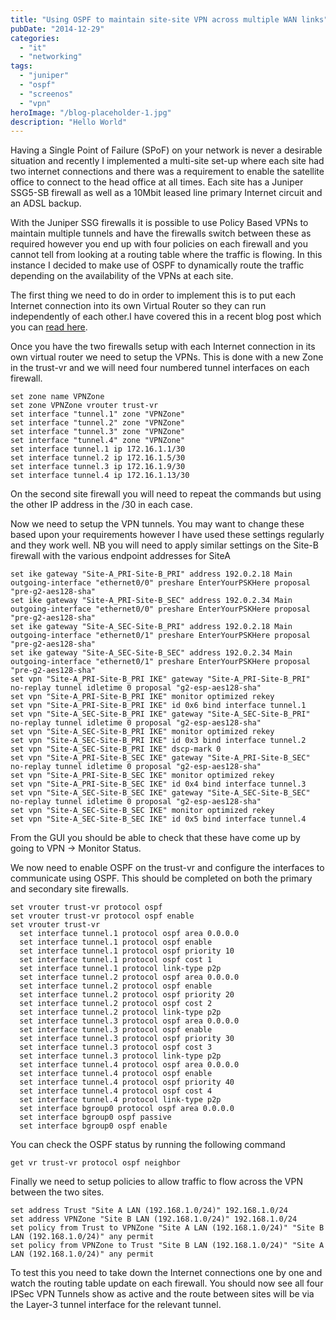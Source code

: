 ```yaml
---
title: "Using OSPF to maintain site-site VPN across multiple WAN links"
pubDate: "2014-12-29"
categories: 
  - "it"
  - "networking"
tags: 
  - "juniper"
  - "ospf"
  - "screenos"
  - "vpn"
heroImage: "/blog-placeholder-1.jpg"
description: "Hello World"
---
```


Having a Single Point of Failure (SPoF) on your network is never a desirable situation and recently I implemented a multi-site set-up where each site had two internet connections and there was a requirement to enable the satellite office to connect to the head office at all times. Each site has a Juniper SSG5-SB firewall as well as a 10Mbit leased line primary Internet circuit and an ADSL backup.

With the Juniper SSG firewalls it is possible to use Policy Based VPNs to maintain multiple tunnels and have the firewalls switch between these as required however you end up with four policies on each firewall and you cannot tell from looking at a routing table where the traffic is flowing. In this instance I decided to make use of OSPF to dynamically route the traffic depending on the availability of the VPNs at each site.

The first thing we need to do in order to implement this is to put each Internet connection into its own Virtual Router so they can run independently of each other.I have covered this in a recent blog post which you can [read here](http://www.matthewjwhite.co.uk/2011/11/07/configuring-juniper-ssg-firewalls-to-failover-between-internet-connections/ "Configuring Juniper SSG Firewalls to failover between Internet connections").

Once you have the two firewalls setup with each Internet connection in its own virtual router we need to setup the VPNs. This is done with a new Zone in the trust-vr and we will need four numbered tunnel interfaces on each firewall.

```
set zone name VPNZone
set zone VPNZone vrouter trust-vr
set interface "tunnel.1" zone "VPNZone"
set interface "tunnel.2" zone "VPNZone"
set interface "tunnel.3" zone "VPNZone"
set interface "tunnel.4" zone "VPNZone"
set interface tunnel.1 ip 172.16.1.1/30
set interface tunnel.2 ip 172.16.1.5/30
set interface tunnel.3 ip 172.16.1.9/30
set interface tunnel.4 ip 172.16.1.13/30
```

On the second site firewall you will need to repeat the commands but using the other IP address in the /30 in each case.

Now we need to setup the VPN tunnels. You may want to change these based upon your requirements however I have used these settings regularly and they work well. NB you will need to apply similar settings on the Site-B firewall with the various endpoint addresses for SiteA

```
set ike gateway "Site-A_PRI-Site-B_PRI" address 192.0.2.18 Main outgoing-interface "ethernet0/0" preshare EnterYourPSKHere proposal "pre-g2-aes128-sha"
set ike gateway "Site-A_PRI-Site-B_SEC" address 192.0.2.34 Main outgoing-interface "ethernet0/0" preshare EnterYourPSKHere proposal "pre-g2-aes128-sha"
set ike gateway "Site-A_SEC-Site-B_PRI" address 192.0.2.18 Main outgoing-interface "ethernet0/1" preshare EnterYourPSKHere proposal "pre-g2-aes128-sha"
set ike gateway "Site-A_SEC-Site-B_SEC" address 192.0.2.34 Main outgoing-interface "ethernet0/1" preshare EnterYourPSKHere proposal "pre-g2-aes128-sha"
set vpn "Site-A_PRI-Site-B_PRI IKE" gateway "Site-A_PRI-Site-B_PRI" no-replay tunnel idletime 0 proposal "g2-esp-aes128-sha"
set vpn "Site-A_PRI-Site-B_PRI IKE" monitor optimized rekey
set vpn "Site-A_PRI-Site-B_PRI IKE" id 0x6 bind interface tunnel.1
set vpn "Site-A_SEC-Site-B_PRI IKE" gateway "Site-A_SEC-Site-B_PRI" no-replay tunnel idletime 0 proposal "g2-esp-aes128-sha"
set vpn "Site-A_SEC-Site-B_PRI IKE" monitor optimized rekey
set vpn "Site-A_SEC-Site-B_PRI IKE" id 0x3 bind interface tunnel.2
set vpn "Site-A_SEC-Site-B_PRI IKE" dscp-mark 0
set vpn "Site-A_PRI-Site-B_SEC IKE" gateway "Site-A_PRI-Site-B_SEC" no-replay tunnel idletime 0 proposal "g2-esp-aes128-sha"
set vpn "Site-A_PRI-Site-B_SEC IKE" monitor optimized rekey
set vpn "Site-A_PRI-Site-B_SEC IKE" id 0x4 bind interface tunnel.3
set vpn "Site-A_SEC-Site-B_SEC IKE" gateway "Site-A_SEC-Site-B_SEC" no-replay tunnel idletime 0 proposal "g2-esp-aes128-sha"
set vpn "Site-A_SEC-Site-B_SEC IKE" monitor optimized rekey
set vpn "Site-A_SEC-Site-B_SEC IKE" id 0x5 bind interface tunnel.4
```

From the GUI you should be able to check that these have come up by going to VPN -> Monitor Status.

We now need to enable OSPF on the trust-vr and configure the interfaces to communicate using OSPF. This should be completed on both the primary and secondary site firewalls.

```
set vrouter trust-vr protocol ospf
set vrouter trust-vr protocol ospf enable
set vrouter trust-vr
  set interface tunnel.1 protocol ospf area 0.0.0.0
  set interface tunnel.1 protocol ospf enable
  set interface tunnel.1 protocol ospf priority 10
  set interface tunnel.1 protocol ospf cost 1
  set interface tunnel.1 protocol link-type p2p
  set interface tunnel.2 protocol ospf area 0.0.0.0
  set interface tunnel.2 protocol ospf enable
  set interface tunnel.2 protocol ospf priority 20
  set interface tunnel.2 protocol ospf cost 2
  set interface tunnel.2 protocol link-type p2p
  set interface tunnel.3 protocol ospf area 0.0.0.0
  set interface tunnel.3 protocol ospf enable
  set interface tunnel.3 protocol ospf priority 30
  set interface tunnel.3 protocol ospf cost 3
  set interface tunnel.3 protocol link-type p2p
  set interface tunnel.4 protocol ospf area 0.0.0.0
  set interface tunnel.4 protocol ospf enable
  set interface tunnel.4 protocol ospf priority 40
  set interface tunnel.4 protocol ospf cost 4
  set interface tunnel.4 protocol link-type p2p
  set interface bgroup0 protocol ospf area 0.0.0.0
  set interface bgroup0 ospf passive
  set interface bgroup0 ospf enable

```

You can check the OSPF status by running the following command

```
get vr trust-vr protocol ospf neighbor
```

Finally we need to setup policies to allow traffic to flow across the VPN between the two sites.

```
set address Trust "Site A LAN (192.168.1.0/24)" 192.168.1.0/24
set address VPNZone "Site B LAN (192.168.1.0/24)" 192.168.1.0/24
set policy from Trust to VPNZone "Site A LAN (192.168.1.0/24)" "Site B LAN (192.168.1.0/24)" any permit
set policy from VPNZone to Trust "Site B LAN (192.168.1.0/24)" "Site A LAN (192.168.1.0/24)" any permit
```

To test this you need to take down the Internet connections one by one and watch the routing table update on each firewall. You should now see all four IPSec VPN Tunnels show as active and the route between sites will be via the Layer-3 tunnel interface for the relevant tunnel.

